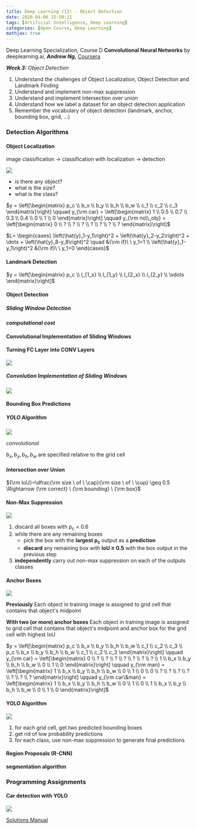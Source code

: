 ```yaml
---
title: Deep Learning (12) · Object Detection
date: 2020-04-06 15:50:21
tags: [Artificial Intelligence, Deep Learning]
categories: [Open Course, Deep Learning]
mathjax: true
---
```


Deep Learning Specialization, Course D
**Convolutional Neural Networks** by deeplearning.ai, **_Andrew Ng,_** [Coursera](https://www.coursera.org/learn/neural-networks-deep-learning/home/info)

**_Week 3:_** _Object Detection_

1. Understand the challenges of Object Localization, Object Detection and Landmark Finding
2. Understand and implement non-max suppression
3. Understand and implement intersection over union
4. Understand how we label a dataset for an object detection application
5. Remember the vocabulary of object detection (landmark, anchor, bounding box, grid, ...)

<!-- more -->

### Detection Algorithms

#### Object Localization

image classification → classification with localization → detection

![](Deep-Learning-Andrew-Ng-12/1.png)

- is there any object?
- what is the size?
- what is the class?

$y = \left[\begin{matrix} p_c \\ b_x \\ b_y \\ b_h \\ b_w \\ c_1 \\ c_2 \\ c_3 \end{matrix}\right] \qquad y_{\rm car} = \left[\begin{matrix} 1 \\ 0.5 \\ 0.7 \\ 0.3 \\ 0.4 \\ 0 \\ 1 \\ 0 \end{matrix}\right] \qquad y_{\rm no\\_obj} = \left[\begin{matrix} 0 \\ ? \\ ? \\ ? \\ ? \\ ? \\ ? \\ ? \end{matrix}\right]$

$L= \begin{cases} \left(\hat{y}_1-y_1\right)^2 + \left(\hat{y}_2-y_2\right)^2 + \dots + \left(\hat{y}_8-y_8\right)^2 \quad &{\rm if}\ \ y_1=1 \\ \left(\hat{y}_1-y_1\right)^2 &{\rm if}\ \ y_1=0 \end{cases}$

#### Landmark Detection

$y = \left[\begin{matrix} p_c \\ l_{1_x} \\ l_{1_y} \\ l_{2_x} \\ l_{2_y} \\ \vdots \end{matrix}\right]$

#### Object Detection

##### Sliding Window Detection

**_computational cost_**

#### Convolutional Implementation of Sliding Windows

#### Turning FC Layer into CONV Layers

![](Deep-Learning-Andrew-Ng-12/2.png)

##### Convolution Implementation of Sliding Windows

![](Deep-Learning-Andrew-Ng-12/3.png)

#### Bounding Box Predictions

##### YOLO Algorithm

![](Deep-Learning-Andrew-Ng-12/4.png)

_convolutional_

$b_x,\, b_y,\, b_h,\, b_w$ are specified relative to the grid cell

#### Intersection over Union

${\rm IoU}=\dfrac{\rm size \ of \ \cap}{\rm size \ of \ \cup} \geq 0.5 \Rightarrow {\rm correct} \ {\rm bounding} \ {\rm box}$

#### Non-Max Suppression

![](Deep-Learning-Andrew-Ng-12/5.png)

1. discard all boxes with p<sub>c</sub> < 0.6
2. while there are any remaining boxes
   - pick the box with the **largest p<sub>c</sub>** output as a **prediction**
   - **discard** any remaining box with **IoU ≥ 0.5** with the box output in the previous step
3. **independently** carry out non-max suppression on each of the outputs classes

#### Anchor Boxes

![](Deep-Learning-Andrew-Ng-12/6.png)

**Previously**
Each object in training image is assigned to grid cell that contains that object's midpoint

**With two (or more) anchor boxes**
Each object in training image is assigned to grid cell that contains that object's midpoint and anchor box for the grid cell with highest IoU

$y = \left[\begin{matrix} p_c \\ b_x \\ b_y \\ b_h \\ b_w \\ c_1 \\ c_2 \\ c_3 \\ p_c \\ b_x \\ b_y \\ b_h \\ b_w \\ c_1 \\ c_2 \\ c_3 \end{matrix}\right] \qquad y_{\rm car} = \left[\begin{matrix} 0 \\ ? \\ ? \\ ? \\ ? \\ ? \\ ? \\ ? \\ 1 \\ b_x \\ b_y \\ b_h \\ b_w \\ 0 \\ 1 \\ 0 \end{matrix}\right] \qquad y_{\rm man} = \left[\begin{matrix} 1 \\ b_x \\ b_y \\ b_h \\ b_w \\ 0 \\ 1 \\ 0 \\ 0 \\ ? \\ ? \\ ? \\ ? \\ ? \\ ? \\ ? \end{matrix}\right]  \qquad y_{\rm car\&man} = \left[\begin{matrix} 1 \\ b_x \\ b_y \\ b_h \\ b_w \\ 0 \\ 1 \\ 0 \\ 1 \\ b_x \\ b_y \\ b_h \\ b_w \\ 0 \\ 1 \\ 0 \end{matrix}\right]$

#### YOLO Algorithm

![](Deep-Learning-Andrew-Ng-12/7.png)

1. for each grid cell, get two predicted bounding boxes
2. get rid of low probability predictions
3. for each class, use non-max suppression to generate final predictions

#### Region Proposals (R-CNN)

**segmentation algorithm**

### Programming Assignments

#### Car detection with YOLO

![](/Deep-Learning-Andrew-Ng-12/8.png)

<a href='https://github.com/bugstop/coursera-deep-learning-solutions' target="_blank">Solutions Manual</a>
